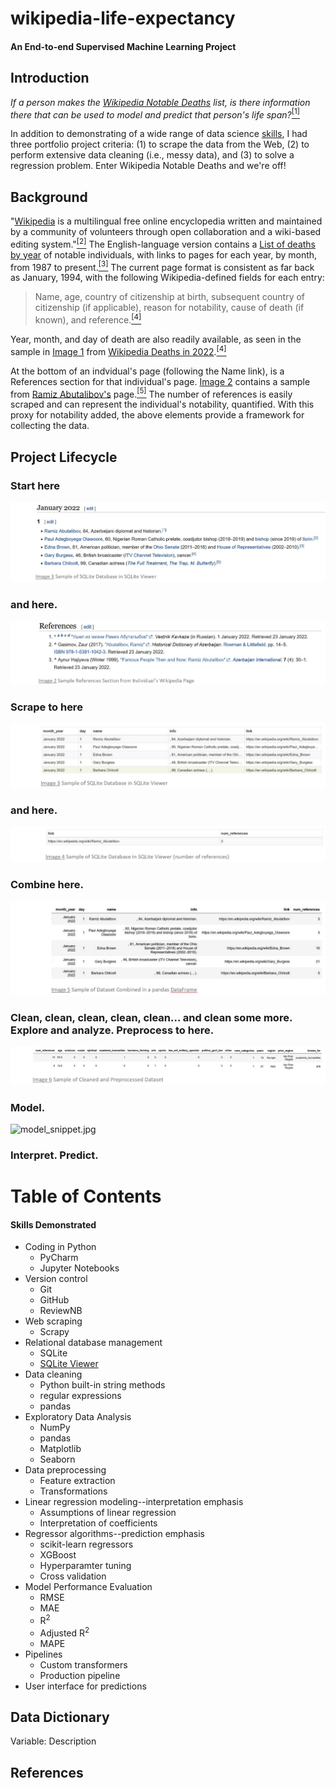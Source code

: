 # wikipedia-life-expectancy
#### An End-to-end Supervised Machine Learning Project




## Introduction
*If a person makes the [Wikipedia Notable Deaths](https://en.wikipedia.org/wiki/Deaths_in_2022) list, is there information there that can be used to model and predict that person's life span?*[<sup>[1]</sup>](#ref1)

In addition to demonstrating of a wide range of data science [skills](#skills), I had three portfolio project criteria: (1) to scrape the data from the Web, (2) to perform extensive data cleaning (i.e., messy data), and (3) to solve a regression problem.  Enter Wikipedia Notable Deaths and we're off!


## Background
"[Wikipedia](https://en.wikipedia.org/wiki/Wikipedia) is a multilingual free online encyclopedia written and maintained by a community of volunteers through open collaboration and a wiki-based editing system."[<sup>[2]</sup>](#ref2)  The English-language version contains a [List of deaths by year](https://en.wikipedia.org/wiki/Lists_of_deaths_by_year) of notable individuals, with links to pages for each year, by month, from 1987 to present.[<sup>[3]</sup>](#ref3)  The current page format is consistent as far back as January, 1994, with the following Wikipedia-defined fields for each entry:
> Name, age, country of citizenship at birth, subsequent country of citizenship (if applicable), reason for notability, cause of death (if known), and reference.[<sup>[4]</sup>](#ref4)  
> 
Year, month, and day of death are also readily available, as seen in the sample in [Image 1](#img1) from [Wikipedia Deaths in 2022](https://en.wikipedia.org/wiki/Deaths_in_2022).[<sup>[4]</sup>](#ref4)


At the bottom of an indvidual's page (following the Name link), is a References section for that individual's page.  [Image 2](#img2) contains a sample from [Ramiz Abutalibov's](https://en.wikipedia.org/wiki/Ramiz_Abutalibov) page.[<sup>[5]</sup>](#ref5)
The number of references is easily scraped and can represent the individual's notability, quantified.  With this proxy for notability added, the above elements provide a framework for collecting the data.  

## Project Lifecycle
### Start here
<a id=img1 a></a>
![wp_snippet.jpg](wp_snippet.jpg)  
### and here.
<a id=img2 a></a>
![refs_snippet.jpg](refs_snippet.jpg)
### Scrape to here
![sqlite_snippet1.jpg](sqlite_snippet1.jpg)
### and here.
![sqlite_snippet2.jpg](sqlite_snippet2.jpg)
### Combine here.
![data_to_df_snippet.jpg](data_to_df_snippet.jpg)
### Clean, clean, clean, clean, clean... and clean some more. Explore and analyze. Preprocess to here.
![data_preproc_snippet.jpg](data_preproc_snippet.jpg)
### Model.  
![model_snippet.jpg](model_snippet.jpg)

### Interpret.  Predict.
  
  

# Table of Contents



<a id=skills a></a>
#### Skills Demonstrated
- Coding in Python
    - PyCharm
    - Jupyter Notebooks
- Version control
    - Git
    - GitHub
    - ReviewNB
- Web scraping
    - Scrapy
- Relational database management
    - SQLite
    - [SQLite Viewer](https://inloop.github.io/sqlite-viewer/)
- Data cleaning
    - Python built-in string methods
    - regular expressions
    - pandas
- Exploratory Data Analysis
    - NumPy
    - pandas
    - Matplotlib
    - Seaborn
- Data preprocessing
    - Feature extraction
    - Transformations
- Linear regression modeling--interpretation emphasis
    - Assumptions of linear regression
    - Interpretation of coefficients
- Regressor algorithms--prediction emphasis
    - scikit-learn regressors
    - XGBoost
    - Hyperparamter tuning
    - Cross validation
- Model Performance Evaluation
    - RMSE
    - MAE
    - R<sup>2</sup>
    - Adjusted R<sup>2</sup>
    - MAPE
- Pipelines
    - Custom transformers
    - Production pipeline
- User interface for predictions

## Data Dictionary
Variable: Description




## References

